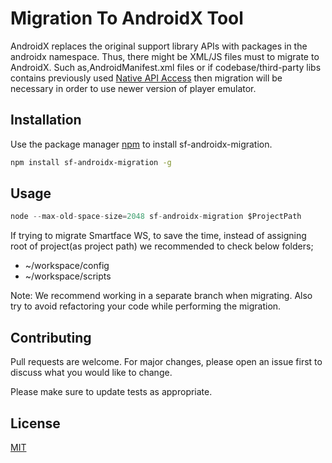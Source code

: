# Migration To AndroidX Tool

AndroidX replaces the original support library APIs with packages in the androidx namespace. Thus, there might be XML/JS files must to migrate to AndroidX. Such as,AndroidManifest.xml files or if codebase/third-party libs contains previously used [Native API Access](https://developer.smartface.io/docs/accessing-native-apis) then migration will be necessary in order to use newer version of player emulator.

## Installation

Use the package manager [npm](https://www.npmjs.com/) to install sf-androidx-migration.

```bash
npm install sf-androidx-migration -g
```

## Usage

```javascript
node --max-old-space-size=2048 sf-androidx-migration $ProjectPath
```
If trying to migrate Smartface WS, to save the time, instead of assigning root of project(as project path) we recommended to check below folders;
- ~/workspace/config
- ~/workspace/scripts

Note: We recommend working in a separate branch when migrating. Also try to avoid refactoring your code while performing the migration.
 
## Contributing
Pull requests are welcome. For major changes, please open an issue first to discuss what you would like to change.

Please make sure to update tests as appropriate.

## License
[MIT](https://choosealicense.com/licenses/mit/)